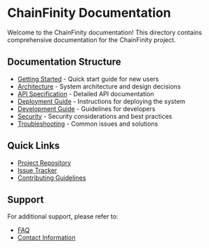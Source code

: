 # ChainFinity Documentation

Welcome to the ChainFinity documentation! This directory contains comprehensive documentation for the ChainFinity project.

## Documentation Structure

- [Getting Started](./getting-started.md) - Quick start guide for new users
- [Architecture](./architecture.md) - System architecture and design decisions
- [API Specification](./api-spec.md) - Detailed API documentation
- [Deployment Guide](./deployment.md) - Instructions for deploying the system
- [Development Guide](./development.md) - Guidelines for developers
- [Security](./security.md) - Security considerations and best practices
- [Troubleshooting](./troubleshooting.md) - Common issues and solutions

## Quick Links

- [Project Repository](https://github.com/your-org/chainfinity)
- [Issue Tracker](https://github.com/your-org/chainfinity/issues)
- [Contributing Guidelines](./contributing.md)

## Support

For additional support, please refer to:
- [FAQ](./faq.md)
- [Contact Information](./contact.md) 